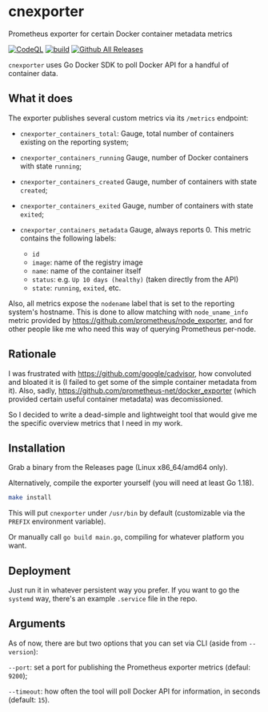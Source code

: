 # cnexporter
Prometheus exporter for certain Docker container metadata metrics

[![CodeQL](https://github.com/corvus-migratorius/cnexporter/actions/workflows/github-code-scanning/codeql/badge.svg)](https://github.com/corvus-migratorius/cnexporter/actions/workflows/github-code-scanning/codeql)
[![build](https://github.com/corvus-migratorius/cnexporter/actions/workflows/go.yml/badge.svg)](https://github.com/corvus-migratorius/cnexporter/actions/workflows/go.yml)
[![Github All Releases](https://img.shields.io/github/downloads/corvus-migratorius/cnexporter/total.svg)]()

`cnexporter` uses Go Docker SDK to poll Docker API for a handful of container data.


## What it does

The exporter publishes several custom metrics via its `/metrics` endpoint:

- `cnexporter_containers_total`: Gauge, total number of containers existing on the reporting system;
- `cnexporter_containers_running` Gauge, number of Docker containers with state `running`;
- `cnexporter_containers_created` Gauge, number of containers with state `created`;
- `cnexporter_containers_exited` Gauge, number of containers with state `exited`;

- `cnexporter_containers_metadata` Gauge, always reports 0. This metric contains the following labels:
  - `id`
  - `image`: name of the registry image
  - `name`: name of the container itself
  - `status`: e.g. `Up 10 days (healthy)` (taken directly from the API)
  - `state`: `running`, `exited`, etc.
  
Also, all metrics expose the `nodename` label that is set to the reporting system's hostname. This is done to allow matching with `node_uname_info` metric provided by https://github.com/prometheus/node_exporter, and for other people like me who need this way of querying Prometheus per-node.


## Rationale

I was frustrated with https://github.com/google/cadvisor, how convoluted and bloated it is (I failed to get some of the simple container metadata from it). Also, sadly, https://github.com/prometheus-net/docker_exporter (which provided certain useful container metadata) was decomissioned.

So I decided to write a dead-simple and lightweight tool that would give me the specific overview metrics that I need in my work.


## Installation

Grab a binary from the Releases page (Linux x86_64/amd64 only).

Alternatively, compile the exporter yourself (you will need at least Go 1.18).

```bash
make install
```

This will put `cnexporter` under `/usr/bin` by default (customizable via the `PREFIX` environment variable).

Or manually call `go build main.go`, compiling for whatever platform you want.


## Deployment

Just run it in whatever persistent way you prefer. If you want to go the `systemd` way, there's an example `.service` file in the repo.


## Arguments

As of now, there are but two options that you can set via CLI (aside from `--version`):

`--port`: set a port for publishing the Prometheus exporter metrics (defaul: `9200`);

`--timeout`: how often the tool will poll Docker API for information, in seconds (default: `15`).